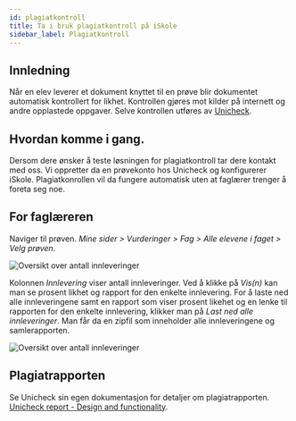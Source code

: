 ```yaml
---
id: plagiatkontroll
title: Ta i bruk plagiatkontroll på iSkole
sidebar_label: Plagiatkontroll
---
```


## Innledning
Når en elev leverer et dokument knyttet til en prøve blir dokumentet automatisk kontrollert for likhet. Kontrollen gjøres mot kilder på internett og andre opplastede oppgaver. Selve kontrollen utføres av [Unicheck](https://unicheck.com).

## Hvordan komme i gang. 
Dersom dere ønsker å teste løsningen for plagiatkontroll tar dere kontakt med oss. Vi oppretter da en prøvekonto hos Unicheck og konfigurerer iSkole. Plagiatkonrollen vil da fungere automatisk uten at faglærer trenger å foreta seg noe.

## For faglæreren
Naviger til prøven. _Mine sider > Vurderinger > Fag > Alle elevene i faget > Velg prøven_. 

![Oversikt over antall innleveringer](/iskole/img/innleveringer.png)
 
Kolonnen _Innlevering_ viser antall innleveringer. Ved å klikke på _Vis(n)_ kan man se prosent likhet og rapport for den enkelte innlevering. For å laste ned alle innleveringene samt en rapport som viser prosent likehet og en lenke til rapporten for den enkelte innlevering, klikker man på _Last ned alle innleveringer_. Man får da en zipfil som inneholder alle innleveringene og samlerapporten.

![Oversikt over antall innleveringer](/iskole/img/innlevering_rapport.png)

## Plagiatrapporten
Se Unicheck sin egen dokumentasjon for detaljer om plagiatrapporten. [Unicheck report - Design and functionality](https://support.unicheck.com/hc/en-us/articles/360015995794-New-Unicheck-Report-Design-and-Functionality).
